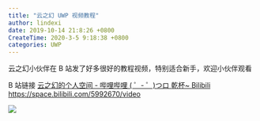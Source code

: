 ```yaml
---
title: "云之幻 UWP 视频教程"
author: lindexi
date: 2019-10-14 21:8:26 +0800
CreateTime: 2020-3-5 9:18:38 +0800
categories: UWP
---
```


云之幻小伙伴在 B 站发了好多很好的教程视频，特别适合新手，欢迎小伙伴观看

<!--more-->


<!-- csdn -->

B 站链接 [云之幻的个人空间 - 哔哩哔哩 ( ゜- ゜)つロ 乾杯~ Bilibili https://space.bilibili.com/5992670/video ](https://space.bilibili.com/5992670/video )

<!-- ![](image/云之幻 UWP 视频教程/云之幻 UWP 视频教程0.png) -->

![](https://i.loli.net/2019/10/14/7YbNiAHlmaJ8zks.jpg)

